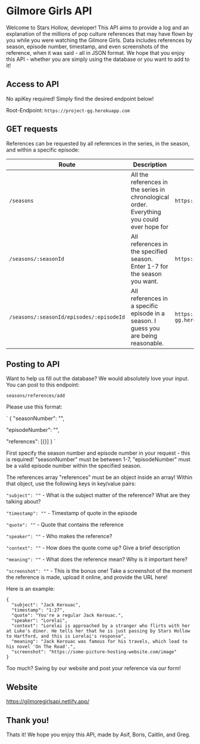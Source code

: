 # Gilmore Girls API

Welcome to Stars Hollow, developer! This API aims to provide a log and an explanation of the millions of pop culture references that may have flown by you while you were watching the Gilmore Girls. Data includes references by season, episode number, timestamp, and even screenshots of the reference, when it was said - all in JSON format. We hope that you enjoy this API - whether you are simply using the database or you want to add to it!

## Access to API

No apiKey required! Simply find the desired endpoint below!

Root-Endpoint: `https://project-gg.herokuapp.com`

## GET requests

References can be requested by all references in the series, in the season, and within a specific episode:

| Route                                    | Description                                                                                 | Example                                                 |
| ---------------------------------------- | ------------------------------------------------------------------------------------------- | ------------------------------------------------------- |
| `/seasons`                               | All the references in the series in chronological order. Everything you could ever hope for | `https://project-gg.herokuapp.com/`                     |
| `/seasons/:seasonId`                     | All references in the specified season. Enter 1-7 for the season you want.                  | `https://project-gg.herokuapp.com/3`                    |
| `/seasons/:seasonId/episodes/:episodeId` | All references in a specific episode in a season. I guess you are being reasonable.         | `https://project-gg.herokuapp.com/seasons/1/episodes/2` |

## Posting to API

Want to help us fill out the database? We would absolutely love your input. You can post to this endpoint:

`seasons/references/add`

Please use this format:

`
{
  "seasonNumber": "",

  "episodeNumber": "",

  "references": [{}]
}
`

First specify the season number and episode number in your request - this is required!
"seasonNumber" must be between 1-7, "episodeNumber" must be a valid episode number within the specified season.

The references array
"references" must be an object inside an array! Within that object, use the following keys in key/value pairs:

`"subject": ""` - What is the subject matter of the reference? What are they talking about?

`"timestamp": ""` - Timestamp of quote in the episode

`"quote": ""` - Quote that contains the reference

`"speaker": ""` - Who makes the reference?

`"context": ""` - How does the quote come up? Give a brief description

`"meaning": ""` - What does the reference mean? Why is it important here?

`"screenshot": ""` - This is the bonus one! Take a screenshot of the moment the reference is made, upload it online, and provide the URL here!

Here is an example:

```
{
  "subject": "Jack Kerouac",
  "timestamp": "1:27",
  "quote": "You're a regular Jack Kerouac.",
  "speaker": "Lorelai",
  "context": "Lorelai is approached by a stranger who flirts with her at Luke's diner. He tells her that he is just passing by Stars Hollow to Hartford, and this is Lorelai's response",
  "meaning": "Jack Kerouac was famous for his travels, which lead to his novel 'On The Road'.",
  "screenshot": "https://some-picture-hosting-website.com/image"
}
```

Too much? Swing by our website and post your reference via our form!

## Website
https://gilmoregirlsapi.netlify.app/

## Thank you!

Thats it! We hope you enjoy this API, made by Asif, Boris, Caitlin, and Greg.
